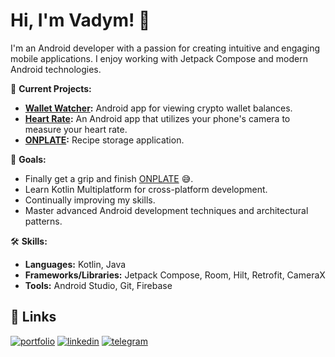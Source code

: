 
# Hi, I'm Vadym! 👋
I'm an Android developer with a passion for creating intuitive and engaging mobile applications. I enjoy working with Jetpack Compose and modern Android technologies.

🚀 **Current Projects:**
- **[Wallet Watcher](https://github.com/6SUPER6SONIC6/WalletWatcher):** Android app for viewing crypto wallet balances.
- **[Heart Rate](https://github.com/6SUPER6SONIC6/HeartRate):** An Android app that utilizes your phone's camera to measure your heart rate.
- **[ONPLATE](https://github.com/6SUPER6SONIC6/ONPLATE):** Recipe storage application.

🎯 **Goals:**
- Finally get a grip and finish [ONPLATE](https://github.com/6SUPER6SONIC6/ONPLATE) 😅.
- Learn Kotlin Multiplatform for cross-platform development.
- Continually improving my skills.
- Master advanced Android development techniques and architectural patterns.


🛠 **Skills:**
- **Languages:** Kotlin, Java
- **Frameworks/Libraries:** Jetpack Compose, Room, Hilt, Retrofit, CameraX
- **Tools:** Android Studio, Git, Firebase


## 🔗 Links
[![portfolio](https://img.shields.io/badge/my_portfolio-000?style=for-the-badge&logo=ko-fi&logoColor=white)](https://vadym-tantsiura.notion.site/Hey-I-m-Vadym-and-this-is-a-showcase-of-my-projects-fff1fde46301806697d9ef2dd9b4e716?pvs=4)
[![linkedin](https://img.shields.io/badge/linkedin-0A66C2?style=for-the-badge&logo=linkedin&logoColor=white)](https://www.linkedin.com/in/vadym-tantsiura-a930a7218/)
[![telegram](https://img.shields.io/badge/Telegram-2CA5E0?style=for-the-badge&logo=telegram&logoColor=white)](http://t.me/VTantsiura)


